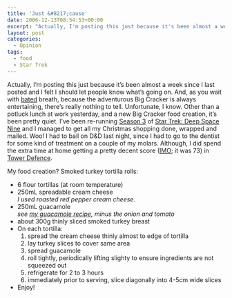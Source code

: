 ```yaml
---
title: 'Just &#8217;cause'
date: 2006-12-13T08:54:53+00:00
excerpt: "Actually, I'm posting this just because it's been almost a week since I last posted and I felt I should let people"
layout: post
categories:
  - Opinion
tags:
  - food
  - Star Trek
---
```

Actually, I&#8217;m posting this just because it&#8217;s been almost a week since I last posted and I felt I should let people know what&#8217;s going on. And, as you wait with [bated](http://dictionary.reference.com/browse/bate) breath, because the adventurous Big Cracker is always entertaining, there&#8217;s really nothing to tell. Unfortunate, I know. Other than a potluck lunch at work yesterday, and a new Big Cracker food creation, it&#8217;s been pretty quiet. I&#8217;ve been re-running [Season 3](http://www.imdb.com/title/tt0106145/episodes?season=3) of [Star Trek: Deep Space Nine](http://www.startrek.com/page/star-trek-deep-space-nine) and I managed to get all my Christmas shopping done, wrapped and mailed. Woo! I had to bail on D&D last night, since I had to go to the dentist for some kind of treatment on a couple of my molars. Although, I did spend the extra time at home getting a pretty decent score ([IMO](http://en.wikipedia.org/wiki/IMO_(in_my_opinion)#IM); it was 73) in [Tower Defence](http://www.onemorelevel.com/games.php?game=415).

My food creation? Smoked turkey tortilla rolls:

<ul class="blog">
  <li>
    6 flour tortillas (at room temperature)
  </li>
  <li>
    250mL spreadable cream cheese<br /> <em>I used roasted red pepper cream cheese.</em>
  </li>
  <li>
    250mL guacamole<br /> <em>see <a href="/holy-guacamole.html">my guacamole recipe,</a> minus the onion and tomato</em>
  </li>
  <li>
    about 300g thinly sliced smoked turkey breast
  </li>
  <li>
    On each tortilla: <ol class="blog">
      <li>
        spread the cream cheese thinly almost to edge of tortilla
      </li>
      <li>
        lay turkey slices to cover same area
      </li>
      <li>
        spread guacamole
      </li>
      <li>
        roll tightly, periodically lifting slighty to ensure ingredients are not squeezed out
      </li>
      <li>
        refrigerate for 2 to 3 hours
      </li>
      <li>
        immediately prior to serving, slice diagonally into 4-5cm wide slices
      </li>
    </ol>
  </li>
  
  <li>
    Enjoy!
  </li>
</ul>